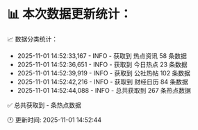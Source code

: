 📊 本次数据更新统计：
==========================

📈 数据分类统计：
- 2025-11-01 14:52:33,167 - INFO - 获取到 热点资讯 58 条数据
- 2025-11-01 14:52:36,651 - INFO - 获取到 今日热点 23 条数据
- 2025-11-01 14:52:39,919 - INFO - 获取到 公社热帖 102 条数据
- 2025-11-01 14:52:42,216 - INFO - 获取到 财经日历 84 条数据
- 2025-11-01 14:52:44,088 - INFO - 总共获取到 267 条热点数据

✅ 总共获取到 - 条热点数据

🕐 更新时间: 2025-11-01 14:52:44

